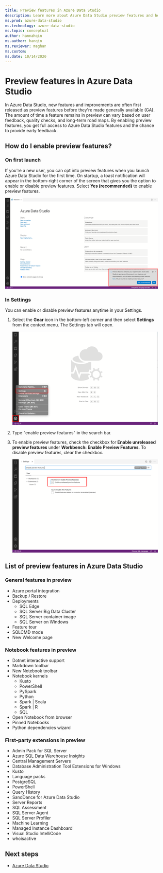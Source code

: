 ```yaml
---
title: Preview features in Azure Data Studio
description: Learn more about Azure Data Studio preview features and how to enable and use them.
ms.prod: azure-data-studio
ms.technology: azure-data-studio
ms.topic: conceptual
author: hannahqin
ms.author: hanqin
ms.reviewer: maghan
ms.custom:
ms.date: 10/14/2020
---
```


# Preview features in Azure Data Studio

In Azure Data Studio, new features and improvements are often first released as preview features before they're made generally available (GA). The amount of time a feature remains in preview can vary based on user feedback, quality checks, and long-term road maps. By enabling preview features, you get full access to Azure Data Studio features and the chance to provide early feedback.

## How do I enable preview features?

### On first launch

If you're a new user, you can opt into preview features when you launch Azure Data Studio for the first time. On startup, a toast notification will appear in the bottom-right corner of the screen that gives you the option to enable or disable preview features. Select **Yes (recommended)** to enable preview features.

![Preview toast notification on first launch](./media/getting-started/preview-toast-notification.png)

### In Settings

You can enable or disable preview features anytime in your Settings.

1. Select the **Gear** icon in the bottom-left corner and then select **Settings** from the context menu. The Settings tab will open.

   ![Gear icon to access Settings in ADS](./media/settings/open-settings-menu.png)

2. Type "enable preview features" in the search bar.

3. To enable preview features, check the checkbox for **Enable unreleased preview features** under **Workbench: Enable Preview Features**. To disable preview features, clear the checkbox.

   ![Enable preview features setting in ADS](./media/settings/preview-features-settings.png)

## List of preview features in Azure Data Studio

### General features in preview

* Azure portal integration
* Backup / Restore
* Deployments
    * SQL Edge
    * SQL Server Big Data Cluster
    * SQL Server container image
    * SQL Server on Windows
* Feature tour
* SQLCMD mode
* New Welcome page

### Notebook features in preview

* Dotnet interactive support
* Markdown toolbar
* New Notebook toolbar
* Notebook kernels
    * Kusto
    * PowerShell
    * PySpark
    * Python
    * Spark | Scala
    * Spark | R
    * SQL
* Open Notebook from browser
* Pinned Notebooks
* Python dependencies wizard

### First-party extensions in preview

* Admin Pack for SQL Server
* Azure SQL Data Warehouse Insights
* Central Management Servers
* Database Administration Tool Extensions for Windows
* Kusto
* Language packs
* PostgreSQL
* PowerShell
* Query History
* SandDance for Azure Data Studio
* Server Reports
* SQL Assessment
* SQL Server Agent
* SQL Server Profiler
* Machine Learning
* Managed Instance Dashboard
* Visual Studio IntelliCode
* whoisactive

## Next steps

* [Azure Data Studio](what-is-azure-data-studio.md)
